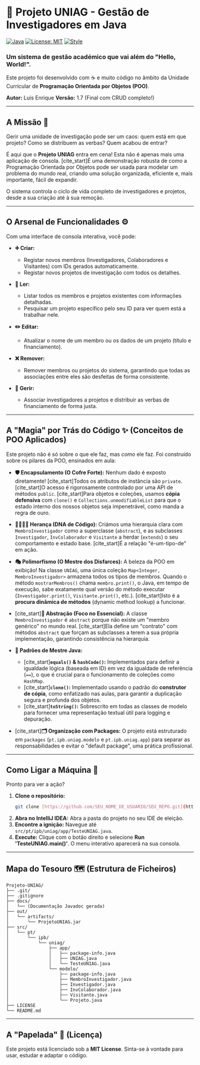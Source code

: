# 🚀 Projeto UNIAG - Gestão de Investigadores em Java

[![Java](https://img.shields.io/badge/Linguagem-Java%2017%2B-DB413D.svg)](https://www.oracle.com/java/technologies/downloads/)
[![License: MIT](https://img.shields.io/badge/Licença-MIT-blue.svg)](https://opensource.org/licenses/MIT)
[![Style](https://img.shields.io/badge/Estilo-Criativo%20%26%20Robusto-green.svg)]()

### Um sistema de gestão académico que vai além do "Hello, World!".

Este projeto foi desenvolvido com ☕ e muito código no âmbito da Unidade Curricular de **Programação Orientada por Objetos (POO)**.

**Autor:** Luis Enrique
**Versão:** 1.7 (Final com CRUD completo!)

---

## A Missão 🎯

Gerir uma unidade de investigação pode ser um caos: quem está em que projeto? Como se distribuem as verbas? Quem acabou de entrar?

É aqui que o **Projeto UNIAG** entra em cena! Esta não é apenas mais uma aplicação de consola. [cite_start]É uma demonstração robusta de como a Programação Orientada por Objetos pode ser usada para modelar um problema do mundo real, criando uma solução organizada, eficiente e, mais importante, fácil de expandir.

O sistema controla o ciclo de vida completo de investigadores e projetos, desde a sua criação até à sua remoção.

---

## O Arsenal de Funcionalidades ⚙️

Com uma interface de consola interativa, você pode:

* **➕ Criar:**
    * Registar novos membros (Investigadores, Colaboradores e Visitantes) com IDs gerados automaticamente.
    * Registar novos projetos de investigação com todos os detalhes.

* **🔎 Ler:**
    * Listar todos os membros e projetos existentes com informações detalhadas.
    * Pesquisar um projeto específico pelo seu ID para ver quem está a trabalhar nele.

* **✏️ Editar:**
    * Atualizar o nome de um membro ou os dados de um projeto (título e financiamento).

* **❌ Remover:**
    * Remover membros ou projetos do sistema, garantindo que todas as associações entre eles são desfeitas de forma consistente.

* **🔗 Gerir:**
    * Associar investigadores a projetos e distribuir as verbas de financiamento de forma justa.

---

## A "Magia" por Trás do Código ✨ (Conceitos de POO Aplicados)

Este projeto não é só sobre o que ele faz, mas *como* ele faz. Foi construído sobre os pilares da POO, ensinados em aula:

* **🛡️ Encapsulamento (O Cofre Forte):** Nenhum dado é exposto diretamente! [cite_start]Todos os atributos de instância são `private`. [cite_start]O acesso é rigorosamente controlado por uma API de métodos `public`. [cite_start]Para objetos e coleções, usamos **cópia defensiva** com `clone()` e `Collections.unmodifiableList` para que o estado interno dos nossos objetos seja impenetrável, como manda a regra de ouro.

* **👨‍👩‍👧‍👦 Herança (DNA de Código):** Criámos uma hierarquia clara com `MembroInvestigador` como a superclasse (`abstract`), e as subclasses `Investigador`, `InvColaborador` e `Visitante` a herdar (`extends`) o seu comportamento e estado base. [cite_start]É a relação "é-um-tipo-de" em ação.

* **🎭 Polimorfismo (O Mestre dos Disfarces):** A beleza da POO em exibição! Na classe `UNIAG`, uma única coleção `Map<Integer, MembroInvestigador>` armazena todos os tipos de membros. Quando o método `mostrarMembros()` chama `membro.print()`, o Java, em tempo de execução, sabe exatamente qual versão do método executar (`Investigador.print()`, `Visitante.print()`, etc.). [cite_start]Isto é a **procura dinâmica de métodos** (dynamic method lookup) a funcionar.

* [cite_start]**🧠 Abstração (Foco no Essencial):** A classe `MembroInvestigador` é `abstract` porque não existe um "membro genérico" no mundo real. [cite_start]Ela define um "contrato" com métodos `abstract` que forçam as subclasses a terem a sua própria implementação, garantindo consistência na hierarquia.

* **📜 Padrões de Mestre Java:**
    * [cite_start]**`equals()` & `hashCode()`:** Implementados para definir a igualdade lógica (baseada em ID) em vez da igualdade de referência (`==`), o que é crucial para o funcionamento de coleções como `HashMap`. 
    * [cite_start]**`clone()`:** Implementado usando o padrão do **construtor de cópia**, como enfatizado nas aulas, para garantir a duplicação segura e profunda dos objetos. 
    * [cite_start]**`toString()`:** Sobrescrito em todas as classes de modelo para fornecer uma representação textual útil para logging e depuração. 

* [cite_start]**🗂️ Organização com Packages:** O projeto está estruturado em `packages` (`pt.ipb.uniag.modelo` e `pt.ipb.uniag.app`) para separar as responsabilidades e evitar o "default package", uma prática profissional. 

---

## Como Ligar a Máquina 🚀

Pronto para ver a ação?

1.  **Clone o repositório:**
    ```bash
    git clone [https://github.com/SEU_NOME_DE_USUARIO/SEU_REPO.git](https://github.com/SEU_NOME_DE_USUARIO/SEU_REPO.git)
    ```
2.  **Abra no IntelliJ IDEA:** Abra a pasta do projeto no seu IDE de eleição.
3.  **Encontre a ignição:** Navegue até `src/pt/ipb/uniag/app/TesteUNIAG.java`.
4.  **Execute:** Clique com o botão direito e selecione **Run 'TesteUNIAG.main()'**. O menu interativo aparecerá na sua consola.

---

## Mapa do Tesouro 🗺️ (Estrutura de Ficheiros)

```
Projeto-UNIAG/
├── .git/
├── .gitignore
├── docs/
│   └── (Documentação Javadoc gerada)
├── out/
│   └── artifacts/
│       └── ProjetoUNIAG.jar
├── src/
│   └── pt/
│       └── ipb/
│           └── uniag/
│               ├── app/
│               │   ├── package-info.java
│               │   ├── UNIAG.java
│               │   └── TesteUNIAG.java
│               └── modelo/
│                   ├── package-info.java
│                   ├── MembroInvestigador.java
│                   ├── Investigador.java
│                   ├── InvColaborador.java
│                   ├── Visitante.java
│                   └── Projeto.java
├── LICENSE
└── README.md
```

---

## A "Papelada" 📄 (Licença)

Este projeto está licenciado sob a **MIT License**. Sinta-se à vontade para usar, estudar e adaptar o código.
